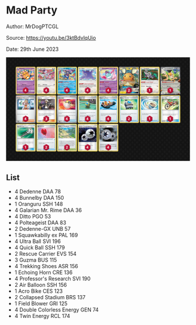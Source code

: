# Mad Party

Author: MrDogPTCGL

Source: <https://youtu.be/3ktBdvlqUio>

Date: 29th June 2023

![decklist](../../images/PAL/Mad%20Party/3-%20Mad%20Party.png)

## List

* 4 Dedenne DAA 78
* 4 Bunnelby DAA 150
* 1 Oranguru SSH 148
* 4 Galarian Mr. Rime DAA 36
* 4 Ditto PGO 53
* 4 Polteageist DAA 83
* 2 Dedenne-GX UNB 57
* 1 Squawkabilly ex PAL 169
* 4 Ultra Ball SVI 196
* 4 Quick Ball SSH 179
* 2 Rescue Carrier EVS 154
* 3 Guzma BUS 115
* 4 Trekking Shoes ASR 156
* 1 Echoing Horn CRE 136
* 4 Professor's Research SVI 190
* 2 Air Balloon SSH 156
* 1 Acro Bike CES 123
* 2 Collapsed Stadium BRS 137
* 1 Field Blower GRI 125
* 4 Double Colorless Energy GEN 74
* 4 Twin Energy RCL 174
